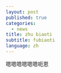```yaml
---
layout: post
published: true
categories:
  - news
title: zhu biaoti
subtitle: fubiaoti
language: zh
---
```

嗯嗯嗯嗯嗯嗯呃恩
